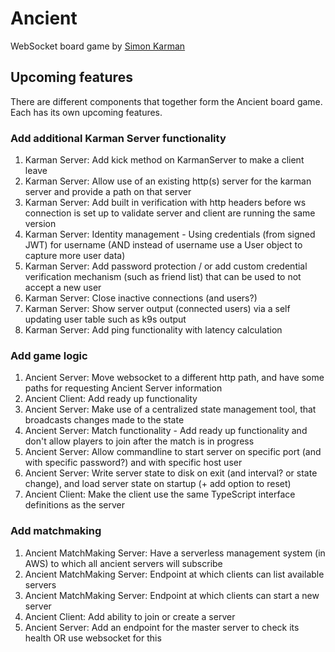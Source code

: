 # Ancient
WebSocket board game by [Simon Karman](https://www.simonkarman.nl)

## Upcoming features
There are different components that together form the Ancient board game. Each has its own upcoming features.

### Add additional Karman Server functionality
1. Karman Server: Add kick method on KarmanServer to make a client leave
2. Karman Server: Allow use of an existing http(s) server for the karman server and provide a path on that server
3. Karman Server: Add built in verification with http headers before ws connection is set up to validate server and client are running the same version
4. Karman Server: Identity management - Using credentials (from signed JWT) for username (AND instead of username use a User object to capture more user data)
5. Karman Server: Add password protection / or add custom credential verification mechanism (such as friend list) that can be used to not accept a new user
6. Karman Server: Close inactive connections (and users?)
7. Karman Server: Show server output (connected users) via a self updating user table such as k9s output
8. Karman Server: Add ping functionality with latency calculation

### Add game logic
1. Ancient Server: Move websocket to a different http path, and have some paths for requesting Ancient Server information
2. Ancient Client: Add ready up functionality
3. Ancient Server: Make use of a centralized state management tool, that broadcasts changes made to the state
4. Ancient Server: Match functionality - Add ready up functionality and don't allow players to join after the match is in progress
5. Ancient Server: Allow commandline to start server on specific port (and with specific password?) and with specific host user
6. Ancient Server: Write server state to disk on exit (and interval? or state change), and load server state on startup (+ add option to reset)
7. Ancient Client: Make the client use the same TypeScript interface definitions as the server

### Add matchmaking
1. Ancient MatchMaking Server: Have a serverless management system (in AWS) to which all ancient servers will subscribe
2. Ancient MatchMaking Server: Endpoint at which clients can list available servers
3. Ancient MatchMaking Server: Endpoint at which clients can start a new server
4. Ancient Client: Add ability to join or create a server
5. Ancient Server: Add an endpoint for the master server to check its health OR use websocket for this
